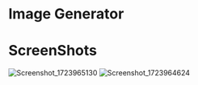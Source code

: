 # Image Generator

# ScreenShots



![Screenshot_1723965130](https://github.com/user-attachments/assets/7cc9e343-7d5e-42f6-aa9d-5751f84f6198)
![Screenshot_1723964624](https://github.com/user-attachments/assets/63388ac4-c9e4-469b-9885-51cab00fb9b7)

